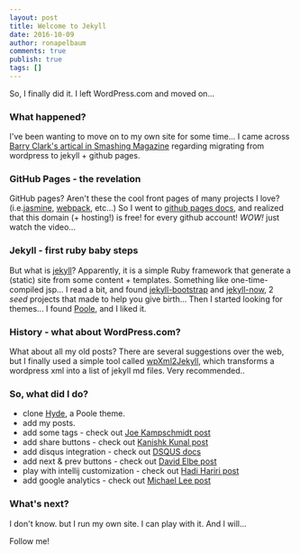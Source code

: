 ```yaml
---
layout: post
title: Welcome to Jekyll
date: 2016-10-09
author: ronapelbaum
comments: true
publish: true
tags: []
---
```

So, I finally did it.
I left WordPress.com and moved on... 

### What happened?
I've been wanting to move on to my own site for some time...
I came across [Barry Clark's artical in Smashing Magazine](https://www.smashingmagazine.com/2014/08/build-blog-jekyll-github-pages/) regarding migrating from wordpress to jekyll + github pages.

### GitHub Pages - the revelation
GitHub pages? 
Aren't these the cool front pages of many projects I love? (i.e.[jasmine](http://jasmine.github.io/), [webpack](https://webpack.github.io/), etc...)
So I went to [github pages docs](https://pages.github.com/), and realized that this domain (+ hosting!) is free! for every github account!
*WOW!*
just watch the video...

### Jekyll - first ruby baby steps
But what is [jekyll](https://jekyllrb.com/)?
Apparently, it is a simple Ruby framework that generate a (static) site from some content + templates. 
Something like one-time-compiled jsp...
I read a bit, and found [jekyll-bootstrap](http://jekyllbootstrap.com/lessons/jekyll-introduction.html) and [jekyll-now](http://www.jekyllnow.com/), 2 *seed* projects that made to help you give birth...
Then I started looking for themes...
I found [Poole](http://getpoole.com/), and I liked it.

### History - what about WordPress.com?
What about all my old posts?
There are several suggestions over the web, but I finally used a simple tool called [wpXml2Jekyll](https://github.com/theaob/wpXml2Jekyll), which transforms a wordpress xml into a list of jekyll md files.
Very recommended..

### So, what did I do?

- clone [Hyde](http://hyde.getpoole.com/), a Poole theme.
- add my posts.
- add some tags - check out [Joe Kampschmidt post](https://www.jokecamp.com/blog/listing-jekyll-posts-by-tag/)
- add share buttons - check out [Kanishk Kunal post](https://superdevresources.com/share-buttons-jekyll/)
- add disqus integration - check out [DSQUS docs](https://help.disqus.com/customer/portal/articles/472138-jekyll-installation-instructions)
- add next & prev buttons - check out [David Elbe post](http://david.elbe.me/jekyll/2015/06/20/how-to-link-to-next-and-previous-post-with-jekyll.html)
- play with intellij customization - check out [Hadi Hariri post](http://hadihariri.com/2014/01/04/using-webstorm-to-maintain-a-jekyll-site/)
- add google analytics - check out [Michael Lee post](https://michaelsoolee.com/google-analytics-jekyll/)

### What's next?
I don't know.
but I run my own site.
I can play with it.
And I will...

Follow me!